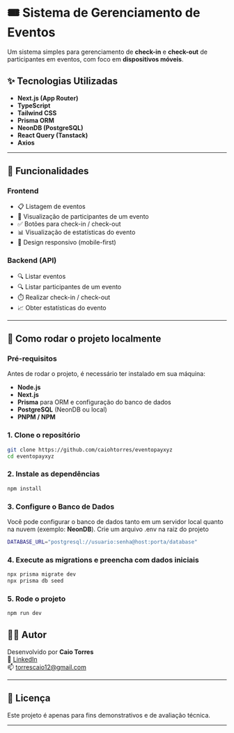 # 🎟️ Sistema de Gerenciamento de Eventos

Um sistema simples para gerenciamento de **check-in** e **check-out** de participantes em eventos, com foco em **dispositivos móveis**.

## ✨ Tecnologias Utilizadas

- **Next.js (App Router)**
- **TypeScript**
- **Tailwind CSS**
- **Prisma ORM**
- **NeonDB (PostgreSQL)**
- **React Query (Tanstack)**
- **Axios**

---

## 🧠 Funcionalidades

### Frontend

- 📋 Listagem de eventos
- 👥 Visualização de participantes de um evento
- ✅ Botões para check-in / check-out
- 📊 Visualização de estatísticas do evento
- 📱 Design responsivo (mobile-first)

### Backend (API)

- 🔍 Listar eventos
- 🔍 Listar participantes de um evento
- ⏱️ Realizar check-in / check-out
- 📈 Obter estatísticas do evento

---

## 🚀 Como rodar o projeto localmente

### Pré-requisitos
Antes de rodar o projeto, é necessário ter instalado em sua máquina:

- **Node.js** 
- **Next.js** 
- **Prisma** para ORM e configuração do banco de dados
- **PostgreSQL** (NeonDB ou local)
- **PNPM / NPM**


### 1. Clone o repositório

```bash
git clone https://github.com/caiohtorres/eventopayxyz
cd eventopayxyz
```

### 2. Instale as dependências

```bash
npm install
```

### 3. Configure o Banco de Dados
  Você pode configurar o banco de dados tanto em um servidor local quanto na nuvem (exemplo: **NeonDB**).
  Crie um arquivo .env na raiz do projeto
```bash
DATABASE_URL="postgresql://usuario:senha@host:porta/database"
```

### 4. Execute as migrations e preencha com dados iniciais

```bash
npx prisma migrate dev
npx prisma db seed
```

### 5. Rode o projeto

```bash
npm run dev
```

## 🧑‍💻 Autor

Desenvolvido por **Caio Torres**  
🔗 [LinkedIn](https://www.linkedin.com/in/caiohtorres2001/)  
📫 [torrescaio12@gmail.com](mailto:torrescaio12@gmail.com)

---

## 📄 Licença

Este projeto é apenas para fins demonstrativos e de avaliação técnica.

---
